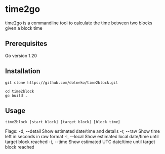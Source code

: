 # time2go

time2go is a commandline tool to calculate the time between two blocks given a block time

## Prerequisites

Go version 1.20

## Installation

```
git clone https://github.com/dotneko/time2block.git

cd time2block
go build .
```
## Usage

```
time2block [start block] [target block] [block time]
```
Flags:
	-d, --detail    Show estimated date/time and details
	-r, --raw		Show time left in seconds in raw format
	-l, --local     Show estimated local date/time until target block reached
	-t, --time		Show estimated UTC date/time until target block reached
```